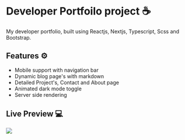 # Developer Portfoilo project ☕

My developer portfolio, built using Reactjs, Nextjs, Typescript, Scss and Bootstrap.

## Features ⚙️
- Mobile support with navigation bar
- Dynamic blog page's with markdown
- Detailed Project's, Contact and About page
- Animated dark mode toggle
- Server side rendering

## Live Preview 💻
<a href="https://www.pumped.dev/"><img src="https://img.shields.io/badge/Portfoilo-26c418?style=for-the-badge&logo=mongodb&logoColor=white"></img></a>
